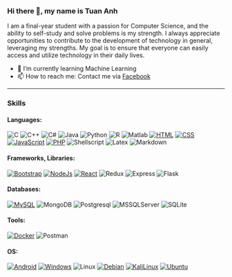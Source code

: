 ### Hi there 👋, my name is Tuan Anh

I am a final-year student with a passion for Computer Science, and the ability to self-study and solve problems is my strength. I always appreciate opportunities to contribute to the development of technology in general, leveraging my strengths. My goal is to ensure that everyone can easily access and utilize technology in their daily lives.

- 🌱 I’m currently learning Machine Learning
- 📫 How to reach me: Contact me via [Facebook](https://www.facebook.com/tuananh020402/)

----

### Skills
#### Languages: 
 ![C][C.c]
 ![C++][C++.cpp]
 ![C#][CSharp.cs]
 ![Java][Java.java]
 ![Python][Python.py]
 ![R][R.R]
 ![Matlab][Matlab.m]
 [![HTML][HTML.html]][HTML-url]
 [![CSS][CSS.css]][CSS-url]
 [![JavaScript][JavaScript.js]][JavaScript-url]
 [![PHP][PHP.php]][PHP-url]
 ![Shellscript][Shellscript.sh]
 ![Latex][Latex.tex]
 ![Markdown][markdown.md]
 
 
#### Frameworks, Libraries:
 [![Bootstrap][Bootstrap.css]][Bootstrap-url]
 [![NodeJs][NodeJs.js]][NodeJs-url]
 [![React][React.jsx]][React-url]
 ![Redux][Redux.js]
 ![Express][Express.js]
 ![Flask][Flask.py]
 
#### Databases:
 [![MySQL][MySQL.db]][MYSQL-url]
 ![MongoDB][MongoDB.db]
 ![Postgresql][Postgresql.db]
 ![MSSQLServer][MSSQLServer.sql]
 ![SQLite][SQLite.sql]

#### Tools:
 [![Docker][Docker.dockerfile]][Docker-url] 
 ![Postman][Postman.http]

#### OS:
 [![Android][Android.apk]][Android-url]
 [![Windows][Windows.exe]][Windows-url]
 ![Linux][Linux.deb]
 [![Debian][Debian.deb]][Debian-url]
 [![KaliLinux][KaliLinux.deb]][KaliLinux-url]
 [![Ubuntu][Ubuntu.deb]][Ubuntu-url]


 


<!--
**vhtuananh020402/vhtuananh020402** is a ✨ _special_ ✨ repository because its `README.md` (this file) appears on your GitHub profile.

Here are some ideas to get you started:

- 🔭 I’m currently working on ...
- 🌱 I’m currently learning ...
- 👯 I’m looking to collaborate on ...
- 🤔 I’m looking for help with ...
- 💬 Ask me about ...
- 📫 How to reach me: ...
- 😄 Pronouns: ...
- ⚡ Fun fact: ...
-->

[HTML.html]: https://img.shields.io/badge/HTML5-E34F26?style=for-the-badge&logo=html5&logoColor=white
[HTML-url]: https://html.spec.whatwg.org/
[CSS.css]: https://img.shields.io/badge/CSS3-1572B6?style=for-the-badge&logo=css3&logoColor=white
[CSS-url]: https://www.w3.org/TR/CSS/#css
[JavaScript.js]: https://img.shields.io/badge/JavaScript-F7DF1E?style=for-the-badge&logo=javascript&logoColor=black
[JavaScript-url]: https://www.ecma-international.org/publications-and-standards/standards/ecma-262/
[PHP.php]: https://img.shields.io/badge/PHP-777BB4?style=for-the-badge&logo=php&logoColor=white
[PHP-url]: https://www.php.net/
[MySQL.db]: https://img.shields.io/badge/MySQL-005C84?style=for-the-badge&logo=mysql&logoColor=white
[MySQL-url]: https://www.mysql.com/
[MongoDB.db]: https://img.shields.io/badge/MongoDB-4EA94B?style=for-the-badge&logo=mongodb&logoColor=white
[Postgresql.db]: https://img.shields.io/badge/PostgreSQL-316192?style=for-the-badge&logo=postgresql&logoColor=white
[Docker.dockerfile]: https://img.shields.io/badge/Docker-0377FC?style=for-the-badge&logo=docker&logoColor=white
[Docker-url]: https://www.docker.com/
[Bootstrap.css]: https://img.shields.io/badge/Bootstrap-563D7C?style=for-the-badge&logo=bootstrap&logoColor=white
[Bootstrap-url]: https://getbootstrap.com/
[Less.js]: https://img.shields.io/badge/less-2B4C80?style=for-the-badge&logo=less&logoColor=white
[NodeJs.js]: https://img.shields.io/badge/Node.js-43853D?style=for-the-badge&logo=node.js&logoColor=white
[NodeJs-url]: https://nodejs.org/
[Linux.deb]: https://img.shields.io/badge/Linux-FCC624?style=for-the-badge&logo=linux&logoColor=black
[Android.apk]: https://img.shields.io/badge/Android-3DDC84?style=for-the-badge&logo=android&logoColor=white
[Android-url]: https://www.android.com/
[Debian.deb]: https://img.shields.io/badge/Debian-A81D33?style=for-the-badge&logo=debian&logoColor=white
[Debian-url]: https://www.debian.org/
[KaliLinux.deb]: https://img.shields.io/badge/Kali_Linux-557C94?style=for-the-badge&logo=kali-linux&logoColor=white
[KaliLinux-url]: https://www.kali.org/
[Ubuntu.deb]: https://img.shields.io/badge/Ubuntu-E95420?style=for-the-badge&logo=ubuntu&logoColor=white
[Ubuntu-url]: https://ubuntu.com/
[Windows.exe]: https://img.shields.io/badge/Windows-0078D6?style=for-the-badge&logo=windows&logoColor=white
[Windows-url]: https://www.microsoft.com/en-us/windows
[C.c]: https://img.shields.io/badge/C-00599C?style=for-the-badge&logo=c&logoColor=white
[C++.cpp]: https://img.shields.io/badge/C%2B%2B-00599C?style=for-the-badge&logo=c%2B%2B&logoColor=white
[Java.java]: https://img.shields.io/badge/Java-ED8B00?style=for-the-badge&logo=openjdk&logoColor=white
[R.R]: https://img.shields.io/badge/R-276DC3?style=for-the-badge&logo=r&logoColor=white
[Matlab.m]: https://img.shields.io/badge/Matlab-00599C?style=for-the-badge&logo=matlab&logoColor=white
[Python.py]: https://img.shields.io/badge/Python-3776AB?style=for-the-badge&logo=python&logoColor=white
[CSharp.cs]: https://img.shields.io/badge/C%23-00599C?style=for-the-badge&logo=c-sharp&logoColor=white
[Markdown.md]: https://img.shields.io/badge/Markdown-000000?style=for-the-badge&logo=markdown&logoColor=white
[React.jsx]: https://img.shields.io/badge/React-20232A?style=for-the-badge&logo=react&logoColor=61DAFB
[React-url]: https://react.dev/
[Express.js]: https://img.shields.io/badge/Express.js-404D59?style=for-the-badge
[Shellscript.sh]: https://img.shields.io/badge/Shell_Script-121011?style=for-the-badge&logo=gnu-bash&logoColor=white
[Flask.py]: https://img.shields.io/badge/Flask-000000?style=for-the-badge&logo=flask&logoColor=white
[Postman.http]: https://img.shields.io/badge/Postman-FF6C37?style=for-the-badge&logo=postman&logoColor=white
[SQLite.sql]: https://img.shields.io/badge/SQLite-07405E?style=for-the-badge&logo=sqlite&logoColor=white
[MSSQLServer.sql]: https://img.shields.io/badge/Microsoft%20SQL%20Server-DD0031?style=for-the-badge&logo=&logoColor=white
[Redux.js]: https://img.shields.io/badge/Redux-593D88?style=for-the-badge&logo=redux&logoColor=white
[Latex.tex]: https://img.shields.io/badge/LaTeX-008080?style=for-the-badge&logo=latex&logoColor=fff
